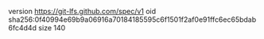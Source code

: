 version https://git-lfs.github.com/spec/v1
oid sha256:0f40994e69b9a06916a70184185595c6f1501f2af0e91ffc6ec65bdab6fc4d4d
size 140
